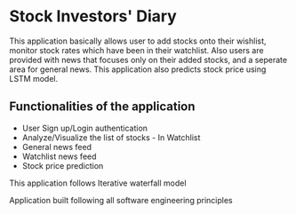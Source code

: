 # Stock Investors' Diary

<p>This application basically allows user to add stocks onto their wishlist, monitor stock rates which have been in their watchlist. Also users are provided with news that focuses only on their added stocks, and a seperate area for general news. This application also predicts stock price using LSTM model.</p>

## Functionalities of the application
<ul>
<li>User Sign up/Login authentication</li>
<li>Analyze/Visualize the list of stocks - In Watchlist</li>
<li>General news feed</li>
<li>Watchlist news feed</li>
<li>Stock price prediction</li>
</ul>

<p>This application follows Iterative waterfall model</p>
<p>Application built following all software engineering principles</p>
